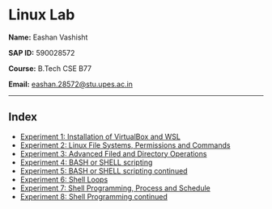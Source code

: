 # Linux Lab

**Name:** Eashan Vashisht

**SAP ID:** 590028572

**Course:** B.Tech CSE B77

**Email:** eashan.28572@stu.upes.ac.in

---

## Index

* [Experiment 1: Installation of VirtualBox and WSL](/EXP1/590028572_EXP1_Scirptlog.md)
* [Experiment 2: Linux File Systems, Permissions and Commands](/EXP2/590028572_EXP2_Scriptlog.md)
* [Experiment 3: Advanced Filed and Directory Operations](/EXP3/590028572_EXP3_Scriptlog..md)
* [Experiment 4: BASH or SHELL scripting](/EXP4/590028572_EXP4_Scriptlog.md)
* [Experiment 5: BASH or SHELL scripting continued](/EXP5/590028572_EXP5_Scriptlog.md)
* [Experiment 6: Shell Loops](/EXP6/590028572_EXP6_Scriptlog.md)
* [Experiment 7: Shell Programming, Process and Schedule](/EXP7/590028572_EXP7_Scriptlog.md)
* [Experiment 8: Shell Programming continued](/EXP8/590028572_EXP8_Scriptlog.md)